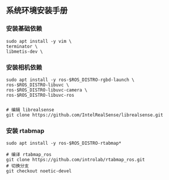 ## 系统环境安装手册

### 安装基础依赖

```shell
sudo apt install -y vim \
terminator \
libmetis-dev \
```

### 安装相机依赖

```shell
sudo apt install -y ros-$ROS_DISTRO-rgbd-launch \
ros-$ROS_DISTRO-libuvc \
ros-$ROS_DISTRO-libuvc-camera \
ros-$ROS_DISTRO-libuvc-ros
```

###

```shell
# 编辑 librealsense
git clone https://github.com/IntelRealSense/librealsense.git
```

### 安装 rtabmap

```shell
sudo apt install -y ros-$ROS_DISTRO-rtabmap*
```

```shell
# 编译 rtabmap_ros
git clone https://github.com/introlab/rtabmap_ros.git
# 切换分支
git checkout noetic-devel
```

